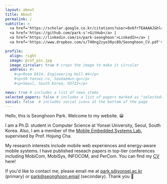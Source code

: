 ```yaml
---
layout: about
title: About
permalink: /
subtitle: >
  <a href='https://scholar.google.co.kr/citations?user=0x6frTEAAAAJ&hl=en'>Google Scholar</a> |
  <a href='https://github.com/park-s'>GitHub</a> |
  <a href='https://linkedin.com/in/park-seonghoon'>LinkedIn</a> |
  <a href='https://www.dropbox.com/s/740ng2zye30yc89/Seonghoon_CV.pdf'>CV</a>

profile:
  align: right
  image: prof_pic.jpg
  image_circular: true # crops the image to make it circular
  address: #>
    #<p>Room D814, Engineering Hall #4</p>
    #<p>50 Yonsei-ro, Seodaemun-gu</p>
    #<p>Seoul, South Korea, 03722</p>

news: true # includes a list of news items
selected_papers: false # includes a list of papers marked as "selected={true}"
social: false  # includes social icons at the bottom of the page
---
```


Hello, this is Seonghoon Park. Welcome to my website. 😀

I am a Ph.D. student in Computer Science at Yonsei University, Seoul, South Korea. Also, I am a member of the [Mobile Embedded Systems Lab.](https://mobed.yonsei.ac.kr) supervised by Prof. Hojung Cha.

My research interests include mobile web experiences and energy-aware mobile systems. I have published reseach papers in top-tier conferences including MobiCom, MobiSys, INFOCOM, and PerCom. You can find my [CV](https://www.dropbox.com/s/740ng2zye30yc89/Seonghoon_CV.pdf) here!

If you'd like to contact me, please email me at [park.s@yonsei.ac.kr](mailto:park.s@yonsei.ac.kr) (primary) or [park@seonghoon.email](mailto:park@seonghoon.email) (secondary). Thank you 🙏